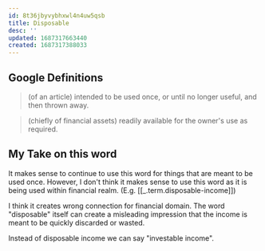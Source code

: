 ```yaml
---
id: 8t36jbyvybhxwl4n4uw5qsb
title: Disposable
desc: ''
updated: 1687317663440
created: 1687317388033
---
```


## Google Definitions

> (of an article) intended to be used once, or until no longer useful, and then thrown away.

> (chiefly of financial assets) readily available for the owner's use as required.

## My Take on this word
It makes sense to continue to use this word for things that are meant to be used once. However, I don't think it makes sense to use this word as it is being used within financial realm. (E.g. [[_.term.disposable-income]])

I think it creates wrong connection for financial domain. The word "disposable" itself can create a misleading impression that the income is meant to be quickly discarded or wasted.

Instead of disposable income we can say "investable income". 